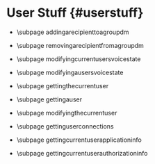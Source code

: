 User Stuff {#userstuff}
============
- \subpage addingarecipienttoagroupdm

- \subpage removingarecipientfromagroupdm

- \subpage modifyingcurrentusersvoicestate

- \subpage modifyingausersvoicestate

- \subpage gettingthecurrentuser

- \subpage gettingauser

- \subpage modifyingthecurrentuser

- \subpage gettinguserconnections

- \subpage gettingcurrentuserapplicationinfo

- \subpage gettingcurrentuserauthorizationinfo